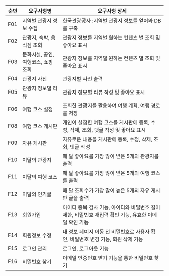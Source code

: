 | 순번 | 요구사항명 | 요구사항 상세 |
| --- | --- | --- |
| F01 | 지역별 관광지 정보 수집  | 한국관광공사 :지역별 관광지 정보를 얻어와 DB를 구축 |
| F02 | 관광지, 숙박, 음식점 조회 | 관광지 정보를 지역별 원하는 컨텐츠 별 조회 및 좋아요 표시 |
| F03 | 문화시설, 공연, 여행코스, 쇼핑 조회 | 관광지 정보를 지역별 원하는 컨텐츠 별 조회 및 좋아요 표시 |
| F04 | 관광지 사진 | 관광지별 사진 출력 |
| F05 | 관광지 정보별 리뷰 | 관광지 정보별 리뷰 작성 및 좋아요 표시 |
| F06 | 여행 코스 설정 | 조회한 관광지를 활용하여 여행 계획, 여행 경로를 저장 |
| F08 | 여행 코스 게시판 | 개인이 설정한 여행 코스를 게시판에 등록, 수정, 삭제, 조회, 댓글 작성 및 좋아요 표시 |
| F09 | 자유 게시판 | 자유로운 내용을 게시판에 등록, 수정, 삭제, 조회, 댓글 작성 |
| F10 | 이달의 관광지 | 매 달 좋아요를 가장 많이 받은 5개의 관광지를 출력 |
| F11 | 이달의 여행 코스 | 매 달 좋아요를 가장 많이 받은 5개의 여행 코스를 출력 |
| F12 | 이달의 인기글 | 매 달 조회수가 가장 많이 높은 5개의 자유 게시판 글을 출력 |
| F13 | 회원가입 | 아이디 중복 검사 기능, 아이디와 비밀번호 길이 제한, 비밀번호 재입력 확인 기능, 유효한 이메일 확인 기능 |
| F14 | 회원정보 수정 | 내 정보 페이지 이동 전 비밀번호로 사용자 확인, 비밀번호 변경 기능, 회원 삭제 기능|
| F15 | 로그인 관리 | 로그인, 로그아웃 기능 |
| F16 | 비밀번호 찾기 | 이메일 인증번호 받기 기능을 통한 비밀번호 찾기 |